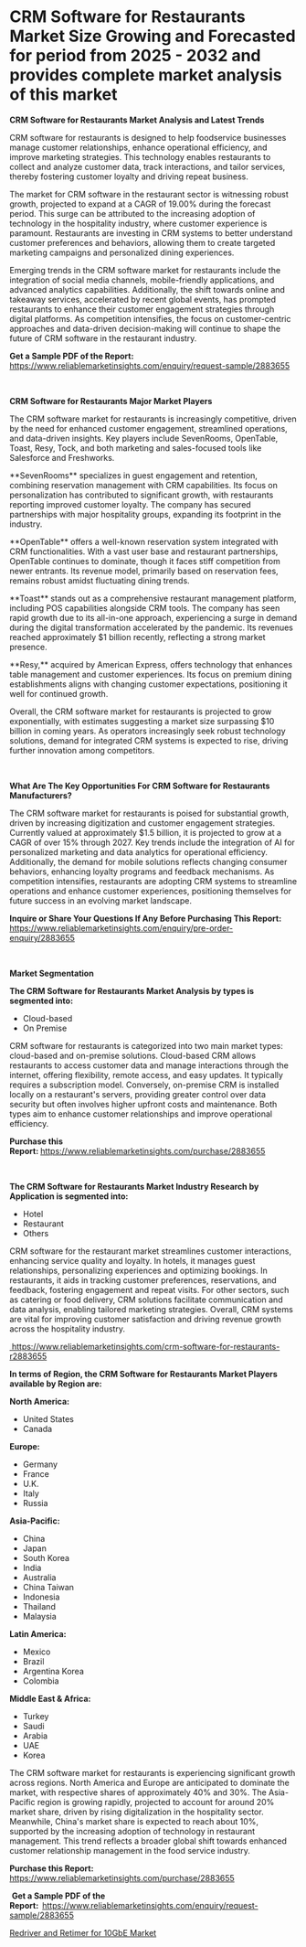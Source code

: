 <p><h1>CRM Software for Restaurants Market Size Growing and Forecasted for period from 2025 - 2032 and provides complete market analysis of this market</h1></p><p><strong>CRM Software for Restaurants Market Analysis and Latest Trends</strong></p>
<p><p>CRM software for restaurants is designed to help foodservice businesses manage customer relationships, enhance operational efficiency, and improve marketing strategies. This technology enables restaurants to collect and analyze customer data, track interactions, and tailor services, thereby fostering customer loyalty and driving repeat business.</p><p>The market for CRM software in the restaurant sector is witnessing robust growth, projected to expand at a CAGR of 19.00% during the forecast period. This surge can be attributed to the increasing adoption of technology in the hospitality industry, where customer experience is paramount. Restaurants are investing in CRM systems to better understand customer preferences and behaviors, allowing them to create targeted marketing campaigns and personalized dining experiences.</p><p>Emerging trends in the CRM software market for restaurants include the integration of social media channels, mobile-friendly applications, and advanced analytics capabilities. Additionally, the shift towards online and takeaway services, accelerated by recent global events, has prompted restaurants to enhance their customer engagement strategies through digital platforms. As competition intensifies, the focus on customer-centric approaches and data-driven decision-making will continue to shape the future of CRM software in the restaurant industry.</p></p>
<p><strong>Get a Sample PDF of the Report:&nbsp;</strong> <a href="https://www.reliablemarketinsights.com/enquiry/request-sample/2883655?utm_campaign=3204&utm_medium=2&utm_source=Github&utm_content=ia&utm_term=13032025&utm_id=crm-software-for-restaurants">https://www.reliablemarketinsights.com/enquiry/request-sample/2883655</a></p>
<p>&nbsp;</p>
<p><strong>CRM Software for Restaurants Major Market Players</strong></p>
<p><p>The CRM software market for restaurants is increasingly competitive, driven by the need for enhanced customer engagement, streamlined operations, and data-driven insights. Key players include SevenRooms, OpenTable, Toast, Resy, Tock, and both marketing and sales-focused tools like Salesforce and Freshworks.</p><p>**SevenRooms** specializes in guest engagement and retention, combining reservation management with CRM capabilities. Its focus on personalization has contributed to significant growth, with restaurants reporting improved customer loyalty. The company has secured partnerships with major hospitality groups, expanding its footprint in the industry.</p><p>**OpenTable** offers a well-known reservation system integrated with CRM functionalities. With a vast user base and restaurant partnerships, OpenTable continues to dominate, though it faces stiff competition from newer entrants. Its revenue model, primarily based on reservation fees, remains robust amidst fluctuating dining trends.</p><p>**Toast** stands out as a comprehensive restaurant management platform, including POS capabilities alongside CRM tools. The company has seen rapid growth due to its all-in-one approach, experiencing a surge in demand during the digital transformation accelerated by the pandemic. Its revenues reached approximately $1 billion recently, reflecting a strong market presence.</p><p>**Resy,** acquired by American Express, offers technology that enhances table management and customer experiences. Its focus on premium dining establishments aligns with changing customer expectations, positioning it well for continued growth. </p><p>Overall, the CRM software market for restaurants is projected to grow exponentially, with estimates suggesting a market size surpassing $10 billion in coming years. As operators increasingly seek robust technology solutions, demand for integrated CRM systems is expected to rise, driving further innovation among competitors.</p></p>
<p>&nbsp;</p>
<p><strong>What Are The Key Opportunities For CRM Software for Restaurants Manufacturers?</strong></p>
<p><p>The CRM software market for restaurants is poised for substantial growth, driven by increasing digitization and customer engagement strategies. Currently valued at approximately $1.5 billion, it is projected to grow at a CAGR of over 15% through 2027. Key trends include the integration of AI for personalized marketing and data analytics for operational efficiency. Additionally, the demand for mobile solutions reflects changing consumer behaviors, enhancing loyalty programs and feedback mechanisms. As competition intensifies, restaurants are adopting CRM systems to streamline operations and enhance customer experiences, positioning themselves for future success in an evolving market landscape.</p></p>
<p><strong>Inquire or Share Your Questions If Any Before Purchasing This Report:</strong> <a href="https://www.reliablemarketinsights.com/enquiry/pre-order-enquiry/2883655?utm_campaign=3204&utm_medium=2&utm_source=Github&utm_content=ia&utm_term=13032025&utm_id=crm-software-for-restaurants">https://www.reliablemarketinsights.com/enquiry/pre-order-enquiry/2883655</a></p>
<p>&nbsp;</p>
<p><strong>Market Segmentation</strong></p>
<p><strong>The CRM Software for Restaurants Market Analysis by types is segmented into:</strong></p>
<p><ul><li>Cloud-based</li><li>On Premise</li></ul></p>
<p><p>CRM software for restaurants is categorized into two main market types: cloud-based and on-premise solutions. Cloud-based CRM allows restaurants to access customer data and manage interactions through the internet, offering flexibility, remote access, and easy updates. It typically requires a subscription model. Conversely, on-premise CRM is installed locally on a restaurant's servers, providing greater control over data security but often involves higher upfront costs and maintenance. Both types aim to enhance customer relationships and improve operational efficiency.</p></p>
<p><strong>Purchase this Report:&nbsp;</strong><a href="https://www.reliablemarketinsights.com/purchase/2883655?utm_campaign=3204&utm_medium=2&utm_source=Github&utm_content=ia&utm_term=13032025&utm_id=crm-software-for-restaurants">https://www.reliablemarketinsights.com/purchase/2883655</a></p>
<p>&nbsp;</p>
<p><strong>The CRM Software for Restaurants Market Industry Research by Application is segmented into:</strong></p>
<p><ul><li>Hotel</li><li>Restaurant</li><li>Others</li></ul></p>
<p><p>CRM software for the restaurant market streamlines customer interactions, enhancing service quality and loyalty. In hotels, it manages guest relationships, personalizing experiences and optimizing bookings. In restaurants, it aids in tracking customer preferences, reservations, and feedback, fostering engagement and repeat visits. For other sectors, such as catering or food delivery, CRM solutions facilitate communication and data analysis, enabling tailored marketing strategies. Overall, CRM systems are vital for improving customer satisfaction and driving revenue growth across the hospitality industry.</p></p>
<p><a href="https://www.reliablemarketinsights.com/crm-software-for-restaurants-r2883655?utm_campaign=3204&utm_medium=2&utm_source=Github&utm_content=ia&utm_term=13032025&utm_id=crm-software-for-restaurants">&nbsp;https://www.reliablemarketinsights.com/crm-software-for-restaurants-r2883655</a></p>
<p><strong>In terms of Region, the CRM Software for Restaurants Market Players available by Region are:</strong></p>
<p>
    <p> <strong> North America: </strong>
        <ul>
            <li>United States</li>
            <li>Canada</li>
        </ul>
        </p> 
    <p> <strong> Europe: </strong>
        <ul>
            <li>Germany</li>
            <li>France</li>
            <li>U.K.</li>
            <li>Italy</li>
            <li>Russia</li>
        </ul>
        </p> 
    <p> <strong> Asia-Pacific: </strong>
        <ul>
            <li>China</li>
            <li>Japan</li>
            <li>South Korea</li>
            <li>India</li>
            <li>Australia</li>
            <li>China Taiwan</li>
            <li>Indonesia</li>
            <li>Thailand</li>
            <li>Malaysia</li>
        </ul>
        </p> 
    <p> <strong> Latin America: </strong>
        <ul>
            <li>Mexico</li>
            <li>Brazil</li>
            <li>Argentina Korea</li>
            <li>Colombia</li>
        </ul>
        </p> 
    <p> <strong> Middle East & Africa: </strong>
        <ul>
            <li>Turkey</li>
            <li>Saudi</li>
            <li>Arabia</li>
            <li>UAE</li>
            <li>Korea</li>
        </ul>
    </p>
    </p>
<p><p>The CRM software market for restaurants is experiencing significant growth across regions. North America and Europe are anticipated to dominate the market, with respective shares of approximately 40% and 30%. The Asia-Pacific region is growing rapidly, projected to account for around 20% market share, driven by rising digitalization in the hospitality sector. Meanwhile, China's market share is expected to reach about 10%, supported by the increasing adoption of technology in restaurant management. This trend reflects a broader global shift towards enhanced customer relationship management in the food service industry.</p></p>
<p><strong>Purchase this Report: </strong><a href="https://www.reliablemarketinsights.com/purchase/2883655?utm_campaign=3204&utm_medium=2&utm_source=Github&utm_content=ia&utm_term=13032025&utm_id=crm-software-for-restaurants">https://www.reliablemarketinsights.com/purchase/2883655</a></p>
<p>&nbsp;<strong>Get a Sample PDF of the Report:&nbsp;&nbsp;</strong><a href="https://www.reliablemarketinsights.com/enquiry/request-sample/2883655?utm_campaign=3204&utm_medium=2&utm_source=Github&utm_content=ia&utm_term=13032025&utm_id=crm-software-for-restaurants">https://www.reliablemarketinsights.com/enquiry/request-sample/2883655</a></p>
<p><strong></strong></p>
<p><p><a href="https://github.com/awalinfucci/Market-Research-Report-List-1/blob/main/redriver-and-retimer-for-10gbe-market.md?utm_campaign=3204&utm_medium=2&utm_source=Github&utm_content=ia&utm_term=13032025&utm_id=crm-software-for-restaurants">Redriver and Retimer for 10GbE Market</a></p></p>